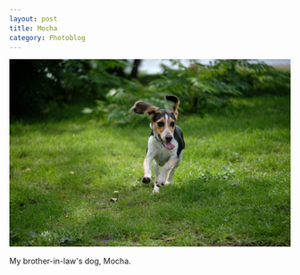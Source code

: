 ```yaml
---
layout: post
title: Mocha
category: Photoblog
---
```


![image](/images/XT3F6887-1080.jpg)

My brother-in-law's dog, Mocha.


